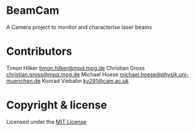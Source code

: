 # BeamCam
A Camera project to monitor and characterise laser beams

# Contributors
Timon Hilker <timon.hilker@mpq.mpg.de>
Christian Gross <christian.gross@mpq.mpg.de>
Michael Hoese <michael.hoese@physik.uni-muenchen.de>
Konrad Viebahn <kv291@cam.ac.uk>

# Copyright & license
Licensed under the [MIT License](LICENSE)
